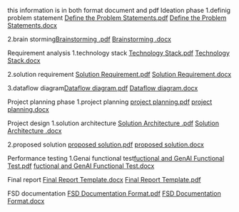 this information is in both format document and pdf
Ideation phase
1.definig problem statement [Define the Problem Statements.pdf](https://github.com/user-attachments/files/20958992/Define.the.Problem.Statements.pdf)
[Define the Problem Statements.docx](https://github.com/user-attachments/files/20958991/Define.the.Problem.Statements.docx)

2.brain storming[Brainstorming .pdf](https://github.com/user-attachments/files/20958995/Brainstorming.pdf)
[Brainstorming .docx](https://github.com/user-attachments/files/20958994/Brainstorming.docx)


Requirement analysis 
1.technology stack [Technology Stack.pdf](https://github.com/user-attachments/files/20958963/Technology.Stack.pdf)
[Technology Stack.docx](https://github.com/user-attachments/files/20958962/Technology.Stack.docx)

2.solution requirement [Solution Requirement.pdf](https://github.com/user-attachments/files/20958971/Solution.Requirement.pdf)
[Solution Requirement.docx](https://github.com/user-attachments/files/20958970/Solution.Requirement.docx)

3.dataflow diagram[Dataflow diagram.pdf](https://github.com/user-attachments/files/20958976/Dataflow.diagram.pdf)
[Dataflow diagram.docx](https://github.com/user-attachments/files/20958975/Dataflow.diagram.docx)

Project planning phase
1.project planning [project planning.pdf](https://github.com/user-attachments/files/20958979/project.planning.pdf)
[project planning.docx](https://github.com/user-attachments/files/20958978/project.planning.docx)

Project design 
1.solution architecture [Solution Architecture .pdf](https://github.com/user-attachments/files/20958981/Solution.Architecture.pdf)
[Solution Architecture .docx](https://github.com/user-attachments/files/20958980/Solution.Architecture.docx)

2.proposed solution [proposed solution.pdf](https://github.com/user-attachments/files/20958983/proposed.solution.pdf)
[proposed solution.docx](https://github.com/user-attachments/files/20958982/proposed.solution.docx)

Performance testing 
1.Genai functional test[fuctional and GenAI Functional Test.pdf](https://github.com/user-attachments/files/20958986/fuctional.and.GenAI.Functional.Test.pdf)
[fuctional and GenAI Functional Test.docx](https://github.com/user-attachments/files/20958985/fuctional.and.GenAI.Functional.Test.docx)


Final report [Final Report Template.docx](https://github.com/user-attachments/files/20959001/Final.Report.Template.docx)
[Final Report Template.pdf](https://github.com/user-attachments/files/20958997/Final.Report.Template.pdf)
 
 FSD documentation [FSD Documentation Format.pdf](https://github.com/user-attachments/files/20959015/FSD.Documentation.Format.pdf)
[FSD Documentation Format.docx](https://github.com/user-attachments/files/20959014/FSD.Documentation.Format.docx)

